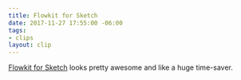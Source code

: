 ```yaml
---
title: Flowkit for Sketch
date: 2017-11-27 17:55:00 -06:00
tags:
- clips
layout: clip
---
```


[Flowkit for Sketch](https://sketchflowkit.com/) looks pretty awesome and like a huge time-saver. 